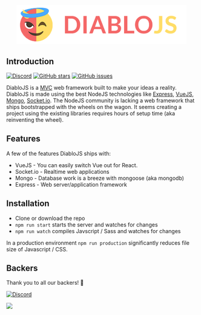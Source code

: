 
<p align="center">
  <a href="https://gitpoint.co/">
    <img alt="GitPoint" title="GitPoint" src="https://raw.githubusercontent.com/diablojs/diablojs/master/public/images/logo.png" width="450">
  </a>
</p>


## Introduction
[![Discord](https://img.shields.io/discord/102860784329052160.svg)](https://discord.gg/PCJCmnr)
[![GitHub stars](https://img.shields.io/github/stars/diablojs/diablojs.svg?style=flat-square)](https://github.com/diablojs/diablojs/stargazers)
[![GitHub issues](https://img.shields.io/github/issues/diablojs/diablojs.svg?style=flat-square)](https://github.com/diablojs/diablojs/issues)

DiabloJS is a <a href="https://www.youtube.com/watch?v=pCvZtjoRq1I"/>MVC</a> web framework built to make your ideas a reality. DiabloJS is made using the best NodeJS technologies like <a href="https://expressjs.com/"/>Express</a>, <a href="https://vuejs.org/"/>VueJS</a>, <a href="https://www.mongodb.com/"/>Mongo</a>, <a href="https://socket.io/"/>Socket.io</a>. The NodeJS community is lacking a web framework that ships bootstrapped with the wheels on the wagon. It seems creating a project using the existing libraries requires hours of setup time (aka reinventing the wheel).

## Features

A few of the features DiabloJS ships with:

* VueJS - You can easily switch Vue out for React. 
* Socket.io - Realtime web applications
* Mongo - Database work is a breeze with mongoose (aka mongodb)
* Express - Web server/application framework

## Installation 

- Clone or download the repo
- `npm run start` starts the server and watches for changes
- `npm run watch` compiles Javscript / Sass and watches for changes

In a production environment `npm run production` significantly reduces file size of Javascript / CSS.

## Backers 

Thank you to all our backers! 🙏 

[![Discord](https://img.shields.io/discord/102860784329052160.svg)](https://discord.gg/PCJCmnr)

<a href="https://www.patreon.com/diablojs" target="_blank"><img src="https://c5.patreon.com/external/logo/become_a_patron_button.png"></a>



